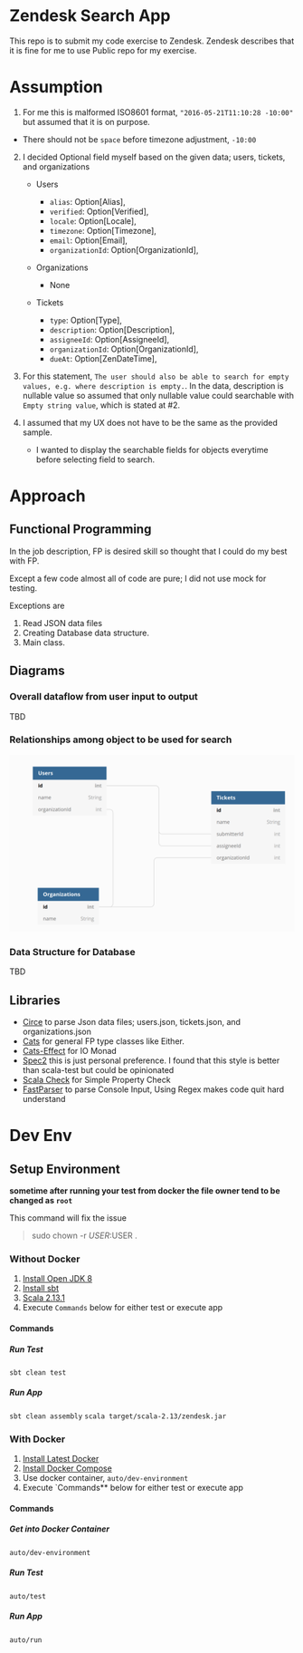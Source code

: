 # Zendesk Search App
This repo is to submit my code exercise to Zendesk.
Zendesk describes that it is fine for me to use Public repo for my exercise.

# Assumption
1. For me this is malformed ISO8601 format, `"2016-05-21T11:10:28 -10:00"` but assumed that it is on purpose.
  - There should not be `space` before timezone adjustment, `-10:00`

2. I decided Optional field myself based on the given data; users, tickets, and organizations

   - Users
     - `alias`: Option[Alias],
     - `verified`: Option[Verified],
     - `locale`: Option[Locale],
     - `timezone`: Option[Timezone],
     - `email`: Option[Email],
     - `organizationId`: Option[OrganizationId],

   - Organizations
     - None

   - Tickets
     - `type`: Option[Type],
     - `description`: Option[Description],
     - `assigneeId`: Option[AssigneeId],
     - `organizationId`: Option[OrganizationId],
     - `dueAt`: Option[ZenDateTime],

3. For this statement, `The user should also be able to search for empty values, e.g. where description is empty.`.
   In the data, description is nullable value so assumed that only nullable value could searchable with `Empty string value`, which is stated at #2.
   
4. I assumed that my UX does not have to be the same as the provided sample.
   - I wanted to display the searchable fields for objects everytime before selecting field to search.
   

# Approach

## Functional Programming
In the job description, FP is desired skill so thought that I could do my best with FP.

Except a few code almost all of code are pure; I did not use mock for testing.

Exceptions are
1. Read JSON data files
2. Creating Database data structure.
3. Main class.

## Diagrams

### Overall dataflow from user input to output
TBD

### Relationships among object to be used for search
![](./resources/Relationships.png)

### Data Structure for Database
TBD

## Libraries
- [Circe](https://circe.github.io/circe/) to parse Json data files; users.json, tickets.json, and organizations.json
- [Cats](https://typelevel.org/cats/) for general FP type classes like Either.
- [Cats-Effect](https://typelevel.org/cats-effect/) for IO Monad
- [Spec2](https://etorreborre.github.io/specs2/) this is just personal preference. I found that this style is better than scala-test but could be opinionated
- [Scala Check](http://www.scalacheck.org/) for Simple Property Check
- [FastParser](http://www.lihaoyi.com/fastparse/#FastParse2.2.2) to parse Console Input, Using Regex makes code quit hard understand

# Dev Env

## Setup Environment
**sometime after running your test from docker the file owner tend to be changed as `root`**

This command will fix the issue

> sudo chown -r $USER:$USER .
>
### Without Docker
1. [Install Open JDK 8](https://openjdk.java.net/install/)
2. [Install sbt](https://www.scala-sbt.org/)
2. [Scala 2.13.1](https://www.scala-lang.org/)
4. Execute `Commands` below for either test or execute app

#### Commands

##### Run Test

`sbt clean test`

##### Run App

`sbt clean assembly`
`scala target/scala-2.13/zendesk.jar`

### With Docker
1. [Install Latest Docker](https://docs.docker.com/v17.12/install/)
2. [Install Docker Compose](https://docs.docker.com/compose/install/)
3. Use docker container, `auto/dev-environment`
4. Execute `Commands** below for either test or execute app

#### Commands

##### Get into Docker Container
`auto/dev-environment`

##### Run Test
`auto/test`

##### Run App
`auto/run`
